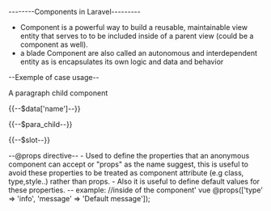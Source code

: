 --------Components in Laravel---------
  - Component is a powerful way to build a reusable, maintainable view entity that serves to to be included inside of a parent view (could be a component as well).
  - a blade Component are also called an autonomous and interdependent entity as is encapsulates its own logic and data and behavior

  --Exemple of case usage--
  <!-- Passing the user data to the component -->
  <x-navBar :data="$user">
    <!-- Passing content to the para_child slot -->
    <x-slot name="para_child">
      <p>A paragraph child component</p>
    </x-slot>
  </x-navBar>

  <!-- ----Accessing the component' inserted data --- -->
  <!-- access datéa via props -->
  {{--$data['name']--}}
  <!-- access a child via name -->
  {{--$para_child--}}
  <!-- access row text child -->
  {{--$slot--}}

  --@props directive--
    - Used to define the properties that an anonymous component can accept or "props" as the name suggest, this is useful to avoid these properties to be treated as component attribute (e.g class, type,style..) rather than props.
    - Also it is useful to define default values for these properties.
    -- example:
    //inside of the component' vue
    @props(['type' => 'info', 'message' => 'Default message']);
